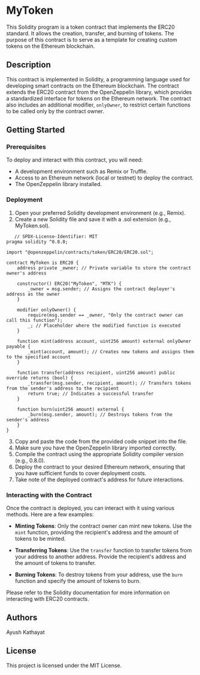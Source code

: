 # MyToken

This Solidity program is a token contract that implements the ERC20 standard. It allows the creation, transfer, and burning of tokens. The purpose of this contract is to serve as a template for creating custom tokens on the Ethereum blockchain.

## Description

This contract is implemented in Solidity, a programming language used for developing smart contracts on the Ethereum blockchain. The contract extends the ERC20 contract from the OpenZeppelin library, which provides a standardized interface for tokens on the Ethereum network. The contract also includes an additional modifier, `onlyOwner`, to restrict certain functions to be called only by the contract owner.

## Getting Started

### Prerequisites

To deploy and interact with this contract, you will need:

- A development environment such as Remix or Truffle.
- Access to an Ethereum network (local or testnet) to deploy the contract.
- The OpenZeppelin library installed.

### Deployment

1. Open your preferred Solidity development environment (e.g., Remix).
2. Create a new Solidity file and save it with a .sol extension (e.g., MyToken.sol).
```
   // SPDX-License-Identifier: MIT
pragma solidity ^0.8.0;

import "@openzeppelin/contracts/token/ERC20/ERC20.sol";

contract MyToken is ERC20 {
    address private _owner; // Private variable to store the contract owner's address

    constructor() ERC20("MyToken", "MTK") {
        _owner = msg.sender; // Assigns the contract deployer's address as the owner
    }

    modifier onlyOwner() {
        require(msg.sender == _owner, "Only the contract owner can call this function");
        _; // Placeholder where the modified function is executed
    }

    function mint(address account, uint256 amount) external onlyOwner payable {
        _mint(account, amount); // Creates new tokens and assigns them to the specified account
    }

    function transfer(address recipient, uint256 amount) public override returns (bool) {
        _transfer(msg.sender, recipient, amount); // Transfers tokens from the sender's address to the recipient
        return true; // Indicates a successful transfer
    }

    function burn(uint256 amount) external {
        _burn(msg.sender, amount); // Destroys tokens from the sender's address
    }
}
```
3. Copy and paste the code from the provided code snippet into the file.
4. Make sure you have the OpenZeppelin library imported correctly.
5. Compile the contract using the appropriate Solidity compiler version (e.g., 0.8.0).
6. Deploy the contract to your desired Ethereum network, ensuring that you have sufficient funds to cover deployment costs.
7. Take note of the deployed contract's address for future interactions.

### Interacting with the Contract

Once the contract is deployed, you can interact with it using various methods. Here are a few examples:

- **Minting Tokens**: Only the contract owner can mint new tokens. Use the `mint` function, providing the recipient's address and the amount of tokens to be minted.

- **Transferring Tokens**: Use the `transfer` function to transfer tokens from your address to another address. Provide the recipient's address and the amount of tokens to transfer.

- **Burning Tokens**: To destroy tokens from your address, use the `burn` function and specify the amount of tokens to burn.

Please refer to the Solidity documentation for more information on interacting with ERC20 contracts.

## Authors

Ayush Kathayat

## License

This project is licensed under the MIT License.
